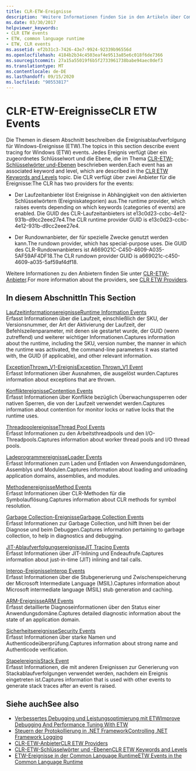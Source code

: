```yaml
---
title: CLR-ETW-Ereignisse
description: 'Weitere Informationen finden Sie in den Artikeln über Common Language Runtime (CLR) Ereignis Ablauf Verfolgung für Windows (ETW)-Ereignisse. Es gibt zwei Ereignis Anbieter: den Lauf Zeit Anbieter und den rundownanbieter.'
ms.date: 03/30/2017
helpviewer_keywords:
- CLR ETW events
- ETW, common language runtime
- ETW, CLR events
ms.assetid: ef2b31c3-7426-43e7-9924-92339b96556d
ms.openlocfilehash: 4184b2b34c4503eaf4e9513a85e6c018f6de7366
ms.sourcegitcommit: 27a15a55019f6b5f2733961738babe94aec0def3
ms.translationtype: MT
ms.contentlocale: de-DE
ms.lasthandoff: 09/15/2020
ms.locfileid: "90553817"
---
```

# <a name="clr-etw-events"></a><span data-ttu-id="150c5-104">CLR-ETW-Ereignisse</span><span class="sxs-lookup"><span data-stu-id="150c5-104">CLR ETW Events</span></span>
<span data-ttu-id="150c5-105">Die Themen in diesem Abschnitt beschreiben die Ereignisablaufverfolgung für Windows-Ereignisse (ETW).</span><span class="sxs-lookup"><span data-stu-id="150c5-105">The topics in this section describe event tracing for Windows (ETW) events.</span></span> <span data-ttu-id="150c5-106">Jedes Ereignis verfügt über ein zugeordnetes Schlüsselwort und die Ebene, die im Thema [CLR-ETW-Schlüsselwörter und-Ebenen](clr-etw-keywords-and-levels.md) beschrieben werden.</span><span class="sxs-lookup"><span data-stu-id="150c5-106">Each event has an associated keyword and level, which are described in the [CLR ETW Keywords and Levels](clr-etw-keywords-and-levels.md) topic.</span></span> <span data-ttu-id="150c5-107">Die CLR verfügt über zwei Anbieter für die Ereignisse:</span><span class="sxs-lookup"><span data-stu-id="150c5-107">The CLR has two providers for the events:</span></span>  
  
- <span data-ttu-id="150c5-108">Der Laufzeitanbieter löst Ereignisse in Abhängigkeit von den aktivierten Schlüsselwörtern (Ereigniskategorien) aus.</span><span class="sxs-lookup"><span data-stu-id="150c5-108">The runtime provider, which raises events depending on which keywords (categories of events) are enabled.</span></span> <span data-ttu-id="150c5-109">Die GUID des CLR-Laufzeitanbieters ist e13c0d23-ccbc-4e12-931b-d9cc2eee27e4.</span><span class="sxs-lookup"><span data-stu-id="150c5-109">The CLR runtime provider GUID is e13c0d23-ccbc-4e12-931b-d9cc2eee27e4.</span></span>  
  
- <span data-ttu-id="150c5-110">Der Rundownanbieter, der für spezielle Zwecke genutzt werden kann.</span><span class="sxs-lookup"><span data-stu-id="150c5-110">The rundown provider, which has special-purpose uses.</span></span> <span data-ttu-id="150c5-111">Die GUID des CLR-Rundownanbieters ist A669021C-C450-4609-A035-5AF59AF4DF18.</span><span class="sxs-lookup"><span data-stu-id="150c5-111">The CLR rundown provider GUID is a669021c-c450-4609-a035-5af59af4df18.</span></span>  
  
 <span data-ttu-id="150c5-112">Weitere Informationen zu den Anbietern finden Sie unter [CLR-ETW-Anbieter](clr-etw-providers.md).</span><span class="sxs-lookup"><span data-stu-id="150c5-112">For more information about the providers, see [CLR ETW Providers](clr-etw-providers.md).</span></span>  
  
## <a name="in-this-section"></a><span data-ttu-id="150c5-113">In diesem Abschnitt</span><span class="sxs-lookup"><span data-stu-id="150c5-113">In This Section</span></span>  
 [<span data-ttu-id="150c5-114">Laufzeitinformationsereignisse</span><span class="sxs-lookup"><span data-stu-id="150c5-114">Runtime Information Events</span></span>](runtime-information-etw-events.md)  
 <span data-ttu-id="150c5-115">Erfasst Informationen über die Laufzeit, einschließlich der SKU, der Versionsnummer, der Art der Aktivierung der Laufzeit, der Befehlszeilenparameter, mit denen sie gestartet wurde, der GUID (wenn zutreffend) und weiterer wichtiger Informationen.</span><span class="sxs-lookup"><span data-stu-id="150c5-115">Captures information about the runtime, including the SKU, version number, the manner in which the runtime was activated, the command-line parameters it was started with, the GUID (if applicable), and other relevant information.</span></span>  
  
 [<span data-ttu-id="150c5-116">ExceptionThrown_V1-Ereignis</span><span class="sxs-lookup"><span data-stu-id="150c5-116">Exception Thrown_V1 Event</span></span>](exception-thrown-v1-etw-event.md)  
 <span data-ttu-id="150c5-117">Erfasst Informationen über Ausnahmen, die ausgelöst wurden.</span><span class="sxs-lookup"><span data-stu-id="150c5-117">Captures information about exceptions that are thrown.</span></span>  
  
 [<span data-ttu-id="150c5-118">Konfliktereignisse</span><span class="sxs-lookup"><span data-stu-id="150c5-118">Contention Events</span></span>](contention-etw-events.md)  
 <span data-ttu-id="150c5-119">Erfasst Informationen über Konflikte bezüglich Überwachungssperren oder nativen Sperren, die von der Laufzeit verwendet werden.</span><span class="sxs-lookup"><span data-stu-id="150c5-119">Captures information about contention for monitor locks or native locks that the runtime uses.</span></span>  
  
 [<span data-ttu-id="150c5-120">Threadpoolereignisse</span><span class="sxs-lookup"><span data-stu-id="150c5-120">Thread Pool Events</span></span>](thread-pool-etw-events.md)  
 <span data-ttu-id="150c5-121">Erfasst Informationen zu den Arbeitsthreadpools und den I/O-Threadpools.</span><span class="sxs-lookup"><span data-stu-id="150c5-121">Captures information about worker thread pools and I/O thread pools.</span></span>  
  
 [<span data-ttu-id="150c5-122">Ladeprogrammereignisse</span><span class="sxs-lookup"><span data-stu-id="150c5-122">Loader Events</span></span>](loader-etw-events.md)  
 <span data-ttu-id="150c5-123">Erfasst Informationen zum Laden und Entladen von Anwendungsdomänen, Assemblys und Modulen.</span><span class="sxs-lookup"><span data-stu-id="150c5-123">Captures information about loading and unloading application domains, assemblies, and modules.</span></span>  
  
 [<span data-ttu-id="150c5-124">Methodenereignisse</span><span class="sxs-lookup"><span data-stu-id="150c5-124">Method Events</span></span>](method-etw-events.md)  
 <span data-ttu-id="150c5-125">Erfasst Informationen über CLR-Methoden für die Symbolauflösung.</span><span class="sxs-lookup"><span data-stu-id="150c5-125">Captures information about CLR methods for symbol resolution.</span></span>  
  
 [<span data-ttu-id="150c5-126">Garbage Collection-Ereignisse</span><span class="sxs-lookup"><span data-stu-id="150c5-126">Garbage Collection Events</span></span>](garbage-collection-etw-events.md)  
 <span data-ttu-id="150c5-127">Erfasst Informationen zur Garbage Collection, und hilft Ihnen bei der Diagnose und beim Debuggen.</span><span class="sxs-lookup"><span data-stu-id="150c5-127">Captures information pertaining to garbage collection, to help in diagnostics and debugging.</span></span>  
  
 [<span data-ttu-id="150c5-128">JIT-Ablaufverfolgungsereignisse</span><span class="sxs-lookup"><span data-stu-id="150c5-128">JIT Tracing Events</span></span>](jit-tracing-etw-events.md)  
 <span data-ttu-id="150c5-129">Erfasst Informationen über JIT-Inlining und Endeaufrufe.</span><span class="sxs-lookup"><span data-stu-id="150c5-129">Captures information about just-in-time (JIT) inlining and tail calls.</span></span>  
  
 [<span data-ttu-id="150c5-130">Interop-Ereignisse</span><span class="sxs-lookup"><span data-stu-id="150c5-130">Interop Events</span></span>](interop-etw-events.md)  
 <span data-ttu-id="150c5-131">Erfasst Informationen über die Stubgenerierung und Zwischenspeicherung der Microsoft Intermediate Language (MSIL).</span><span class="sxs-lookup"><span data-stu-id="150c5-131">Captures information about Microsoft intermediate language (MSIL) stub generation and caching.</span></span>  
  
 [<span data-ttu-id="150c5-132">ARM-Ereignisse</span><span class="sxs-lookup"><span data-stu-id="150c5-132">ARM Events</span></span>](application-domain-resource-monitoring-arm-etw-events.md)  
 <span data-ttu-id="150c5-133">Erfasst detaillierte Diagnoseinformationen über den Status einer Anwendungsdomäne.</span><span class="sxs-lookup"><span data-stu-id="150c5-133">Captures detailed diagnostic information about the state of an application domain.</span></span>  
  
 [<span data-ttu-id="150c5-134">Sicherheitsereignisse</span><span class="sxs-lookup"><span data-stu-id="150c5-134">Security Events</span></span>](security-etw-events.md)  
 <span data-ttu-id="150c5-135">Erfasst Informationen über starke Namen und Authenticodeüberprüfung.</span><span class="sxs-lookup"><span data-stu-id="150c5-135">Captures information about strong name and Authenticode verification.</span></span>  
  
 [<span data-ttu-id="150c5-136">Stapelereignis</span><span class="sxs-lookup"><span data-stu-id="150c5-136">Stack Event</span></span>](stack-etw-event.md)  
 <span data-ttu-id="150c5-137">Erfasst Informationen, die mit anderen Ereignissen zur Generierung von Stackablaufverfolgungen verwendet werden, nachdem ein Ereignis eingetreten ist.</span><span class="sxs-lookup"><span data-stu-id="150c5-137">Captures information that is used with other events to generate stack traces after an event is raised.</span></span>  
  
## <a name="see-also"></a><span data-ttu-id="150c5-138">Siehe auch</span><span class="sxs-lookup"><span data-stu-id="150c5-138">See also</span></span>

- [<span data-ttu-id="150c5-139">Verbessertes Debugging und Leistungsoptimierung mit ETW</span><span class="sxs-lookup"><span data-stu-id="150c5-139">Improve Debugging And Performance Tuning With ETW</span></span>](/archive/msdn-magazine/2007/april/event-tracing-improve-debugging-and-performance-tuning-with-etw)
- [<span data-ttu-id="150c5-140">Steuern der Protokollierung in .NET Framework</span><span class="sxs-lookup"><span data-stu-id="150c5-140">Controlling .NET Framework Logging</span></span>](controlling-logging.md)
- [<span data-ttu-id="150c5-141">CLR-ETW-Anbieter</span><span class="sxs-lookup"><span data-stu-id="150c5-141">CLR ETW Providers</span></span>](clr-etw-providers.md)
- [<span data-ttu-id="150c5-142">CLR-ETW-Schlüsselwörter und -Ebenen</span><span class="sxs-lookup"><span data-stu-id="150c5-142">CLR ETW Keywords and Levels</span></span>](clr-etw-keywords-and-levels.md)
- [<span data-ttu-id="150c5-143">ETW-Ereignisse in der Common Language Runtime</span><span class="sxs-lookup"><span data-stu-id="150c5-143">ETW Events in the Common Language Runtime</span></span>](etw-events-in-the-common-language-runtime.md)
